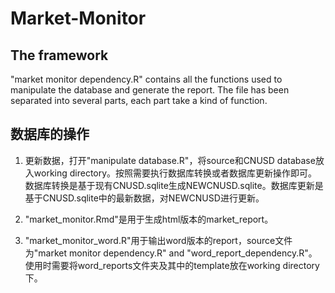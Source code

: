 # Market-Monitor
## The framework
"market monitor dependency.R" contains all the functions used to manipulate the database and generate the report.
The file has been separated into several parts, each part take a kind of function.

## 数据库的操作
1. 更新数据，打开"manipulate database.R"，将source和CNUSD database放入working directory。按照需要执行数据库转换或者数据库更新操作即可。数据库转换是基于现有CNUSD.sqlite生成NEWCNUSD.sqlite。数据库更新是基于CNUSD.sqlite中的最新数据，对NEWCNUSD进行更新。

2. "market_monitor.Rmd"是用于生成html版本的market_report。

3. "market_monitor_word.R"用于输出word版本的report，source文件为"market monitor dependency.R" and "word_report_dependency.R"。使用时需要将word_reports文件夹及其中的template放在working directory下。
